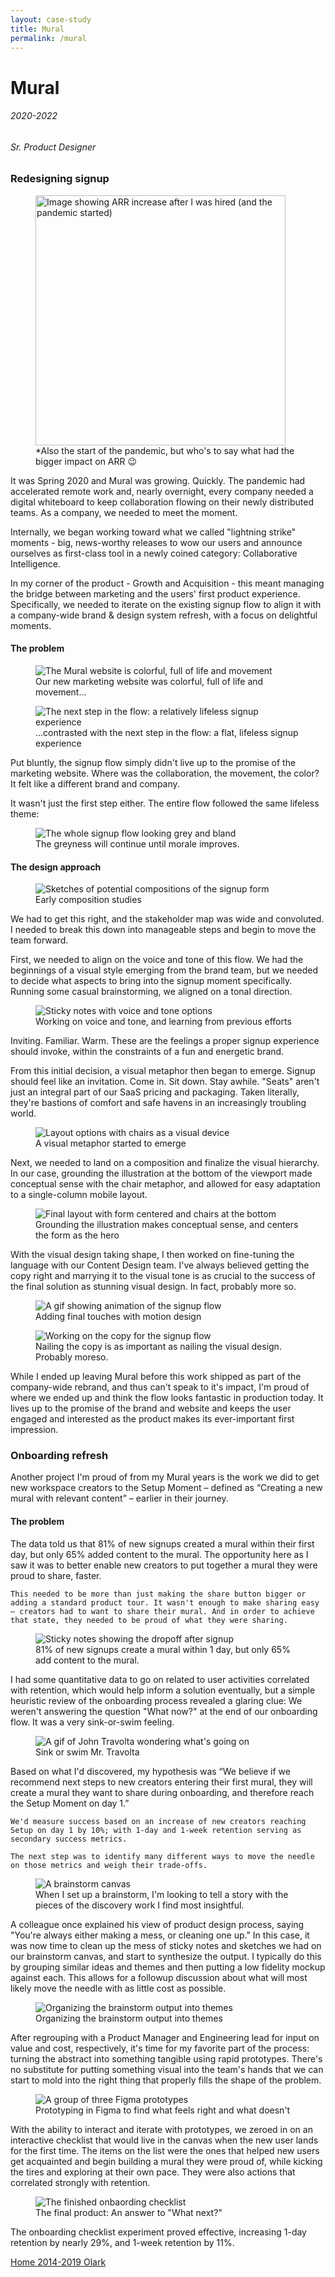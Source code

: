 ```yaml
---
layout: case-study
title: Mural
permalink: /mural
---
```


<div class="page-hero-wrapper">
  <div class="slideshow">
    <div class="slide__bg slide__bg--8"></div>
    <h1 class="word">Mural</h1>
  </div>
  <h6 class="page-subhead-timespan">
    2020-2022
  </h6>
  <h6 class="page-subhead-responsibilities">
    Sr. Product Designer
  </h6>
</div>


<div class="page-body-wrapper">
  <h3 class="page-body-subhead">
    Redesigning signup
  </h3>
  <figure class="figure-pullout">
    <img src="img/mural/taylor-arr.svg" width="400" class="mural-arr" alt="Image showing ARR increase after I was hired (and the pandemic started)" />
    <figcaption class="case-study-caption">*Also the start of the pandemic, but who's to say what had the bigger impact on ARR 😉
    </figcaption>
  </figure>
  <p class="page-body-copy">
    It was Spring 2020 and Mural was growing. Quickly. The pandemic had accelerated remote work and, nearly overnight, every company needed a digital whiteboard to keep collaboration flowing on their newly distributed teams. As a company, we needed to meet the moment.
  </p>
  <p class="page-body-copy">
    Internally, we began working toward what we called "lightning strike" moments - big, news-worthy releases to wow our users and announce ourselves as first-class tool in a newly coined category: Collaborative Intelligence. 
  </p>
  <p class="page-body-copy">
    In my corner of the product - Growth and Acquisition - this meant managing the bridge between marketing and the users' first product experience. Specifically, we needed to iterate on the existing signup flow to align it with a company-wide brand & design system refresh, with a focus on delightful moments.
  </p>
  <h4 class="page-body-interior-subhead">
    The problem
  </h4>
  <figure class="figure-inline">
    <img src="img/mural/mural-site.gif" class="mural-site" alt="The Mural website is colorful, full of life and movement" />
    <figcaption class="case-study-caption">Our new marketing website was colorful, full of life and movement...</figcaption>
  </figure>
  <figure class="figure-inline">
    <img src="img/mural/mural-signup-before.png" class="mural-signup-before" alt="The next step in the flow: a relatively lifeless signup experience" />
    <figcaption class="case-study-caption">...contrasted with the next step in the flow: a flat, lifeless signup experience</figcaption>
  </figure>
  <p class="page-body-copy">
    Put bluntly, the signup flow simply didn't live up to the promise of the marketing website. Where was the collaboration, the movement, the color? It felt like a different brand and company.
  </p>
  <p class="page-body-copy">
    It wasn't just the first step either. The entire flow followed the same lifeless theme:
  </p>
  <figure class="figure-inline">
    <img src="img/mural/mural-signup-flow-before.png" class="mural-signup-flow-before" alt="The whole signup flow looking grey and bland" />
    <figcaption class="case-study-caption">The greyness will continue until morale improves.</figcaption>
  </figure>
  <h4 class="page-body-interior-subhead">
    The design approach
  </h4>
  <figure class="figure-pullout">
    <img src="img/mural/compositions.png" class="mural-compositions" alt="Sketches of potential compositions of the signup form" />
    <figcaption class="case-study-caption">Early composition studies
    </figcaption>
  </figure>
  <p class="page-body-copy">
    We had to get this right, and the stakeholder map was wide and convoluted. I needed to break this down into manageable steps and begin to move the team forward.
  </p>
  <p class="page-body-copy">
    First, we needed to align on the voice and tone of this flow. We had the beginnings of a visual style emerging from the brand team, but we needed to decide what aspects to bring into the signup moment specifically. Running some casual brainstorming, we aligned on a tonal direction.
  </p>
  <figure class="figure-inline">
    <img src="img/mural/new-direction.png" class="mural-new-direction" alt="Sticky notes with voice and tone options" />
    <figcaption class="case-study-caption">Working on voice and tone, and learning from previous efforts</figcaption>
  </figure>
  <p class="page-body-copy">
    Inviting. Familiar. Warm. These are the feelings a proper signup experience should invoke, within the constraints of a fun and energetic brand.
  </p>
  <p class="page-body-copy">
    From this initial decision, a visual metaphor then began to emerge. Signup should feel like an invitation. Come in. Sit down. Stay awhile. "Seats" aren't just an integral part of our SaaS pricing and packaging. Taken literally, they're bastions of comfort and safe havens in an increasingly troubling world.
  </p>
  <figure class="figure-inline">
    <img src="img/mural/chairs.png" class="mural-chairs" alt="Layout options with chairs as a visual device" />
    <figcaption class="case-study-caption">A visual metaphor started to emerge</figcaption>
  </figure>
  <p class="page-body-copy">
    Next, we needed to land on a composition and finalize the visual hierarchy. In our case, grounding the illustration at the bottom of the viewport made conceptual sense with the chair metaphor, and allowed for easy adaptation to a single-column mobile layout.
  </p>
  <figure class="figure-inline">
    <img src="img/mural/chairs-hierarchy.png" class="mural-chairs-hierarchy" alt="Final layout with form centered and chairs at the bottom" />
    <figcaption class="case-study-caption">Grounding the illustration makes conceptual sense, and centers the form as the hero</figcaption>
  </figure>
  <p class="page-body-copy">
    With the visual design taking shape, I then worked on fine-tuning the language with our Content Design team. I've always believed getting the copy right and marrying it to the visual tone is as crucial to the success of the final solution as stunning visual design. In fact, probably more so.
  </p>
  <figure class="figure-pullout">
    <img src="img/mural/signup-animation.gif" class="mural-animation" alt="A gif showing animation of the signup flow" />
    <figcaption class="case-study-caption">Adding final touches with motion design
    </figcaption>
  </figure>
  <figure class="figure-inline">
    <img src="img/mural/chairs-copy.png" class="mural-chairs-copy" alt="Working on the copy for the signup flow" />
    <figcaption class="case-study-caption">Nailing the copy is as important as nailing the visual design. Probably moreso.</figcaption>
  </figure>
  <p class="page-body-copy">
    While I ended up leaving Mural before this work shipped as part of the company-wide rebrand, and thus can't speak to it's impact, I'm proud of where we ended up and think the flow looks fantastic in production today. It lives up to the promise of the brand and website and keeps the user engaged and interested as the product makes its ever-important first impression.
  </p>
  <h3 class="page-body-subhead">
    Onboarding refresh
  </h3>
  <p class="page-body-copy">
    Another project I'm proud of from my Mural years is the work we did to get new workspace creators to the Setup Moment – defined as “Creating a new mural with relevant content” – earlier in their journey.
  </p>
  <h4 class="page-body-interior-subhead">
    The problem
  </h4>
  <p class="page-body-copy">
    The data told us that 81% of new signups created a mural within their first day, but only 65% added content to the mural. The opportunity here as I saw it was to better enable new creators to put together a mural they were proud to share, faster.

    This needed to be more than just making the share button bigger or adding a standard product tour. It wasn't enough to make sharing easy – creators had to want to share their mural. And in order to achieve that state, they needed to be proud of what they were sharing.
  <figure class="figure-inline">
    <img src="img/mural/onboarding-problem.png" class="mural-onboarding-problem" alt="Sticky notes showing the dropoff after signup" />
    <figcaption class="case-study-caption">81% of new signups create a mural within 1 day, but only 65% add content to the mural.</figcaption>
  </figure>
  <p class="page-body-copy">
    I had some quantitative data to go on related to user activities correlated with retention, which would help inform a solution eventually, but a simple heuristic review of the onboarding process revealed a glaring clue: We weren't answering the question "What now?" at the end of our onboarding flow. It was a very sink-or-swim feeling.
  </p>
  <figure class="figure-inline">
    <img src="img/mural/travolta.gif" class="mural-onboarding-travolta" alt="A gif of John Travolta wondering what's going on" />
    <figcaption class="case-study-caption">Sink or swim Mr. Travolta</figcaption>
  </figure>
  <p class="page-body-copy">
    Based on what I'd discovered, my hypothesis was “We believe if we recommend next steps to new creators entering their first mural, they will create a mural they want to share during onboarding, and therefore reach the Setup Moment on day 1.”

    We'd measure success based on an increase of new creators reaching Setup on day 1 by 10%; with 1-day and 1-week retention serving as secondary success metrics.

    The next step was to identify many different ways to move the needle on those metrics and weigh their trade-offs.
  </p>
  <figure class="figure-inline">
    <img src="img/mural/onboarding-brainstorm.png" class="mural-onboarding-brainstorm" alt="A brainstorm canvas" />
    <figcaption class="case-study-caption">When I set up a brainstorm, I'm looking to tell a story with the pieces of the discovery work I find most insightful.</figcaption>
  </figure>
  <p class="page-body-copy">
    A colleague once explained his view of product design process, saying "You're always either making a mess, or cleaning one up." In this case, it was now time to clean up the mess of sticky notes and sketches we had on our brainstorm canvas, and start to synthesize the output. I typically do this by grouping similar ideas and themes and then putting a low fidelity mockup against each. This allows for a followup discussion about what will most likely move the needle with as little cost as possible.
  </p>
  <figure class="figure-inline">
    <img src="img/mural/brainstorm-synthesis.png" class="mural-brainstorm-synthesis" alt="Organizing the brainstorm output into themes" />
    <figcaption class="case-study-caption">Organizing the brainstorm output into themes</figcaption>
  </figure>
  <p class="page-body-copy">
    After regrouping with a Product Manager and Engineering lead for input on value and cost, respectively, it's time for my favorite part of the process: turning the abstract into something tangible using rapid prototypes. There's no substitute for putting something visual into the team's hands that we can start to mold into the right thing that properly fills the shape of the problem.
  </p>
  <figure class="figure-inline">
    <img src="img/mural/prototyping.png" class="mural-prototyping" alt="A group of three Figma prototypes" />
    <figcaption class="case-study-caption">Prototyping in Figma to find what feels right and what doesn't</figcaption>
  </figure>
  <p class="page-body-copy">
    With the ability to interact and iterate with prototypes, we zeroed in on an interactive checklist that would live in the canvas when the new user lands for the first time. The items on the list were the ones that helped new users get acquainted and begin building a mural they were proud of, while kicking the tires and exploring at their own pace. They were also actions that correlated strongly with retention.
  </p>
  <figure class="figure-inline">
    <img src="img/mural/mural-onboarding-final.png" class="mural-final-onboarding" alt="The finished onbaording checklist" />
    <figcaption class="case-study-caption">The final product: An answer to "What next?"</figcaption>
  </figure>
  <p class="page-body-copy">
    The onboarding checklist experiment proved effective, increasing 1-day retention by nearly 29%, and 1-week retention by 11%.
  </p>
  <nav class="case-study-end-nav">
    <a href="/" class="case-study-previous-link">
      Home
    </a>
    <a href="/olark" class="case-study-next-link freelance-next-link">
      <span class="next-link-timespan">
        2014-2019
      </span>
      Olark
    </a>
  </nav>





<script>
  {
    const effects = [
      {
        options: {
          shapeColors: ['#A2D48B','#a375dc','#f14c4f','#90c9f9','#fbb041'],
          shapesOnTop: true
        },
        hide: {
          shapesAnimationOpts: {
            duration: 50,
            easing: 'easeOutExpo',
            translateX: t => t.dataset.tx,
            translateY: t => t.dataset.ty,
            scale: 0,
            rotate: 0,
            opacity: {
              value: 0,
              duration: 50,
              easing: 'linear'
            }
          }
        },
        show: {
          shapesAnimationOpts: {
            duration: () => anime.random(1000,3000),
            delay: (t,i) => i*20,
            easing: 'easeOutElastic',
            translateX: t => {
              const tx = anime.random(-250,250);
              t.dataset.tx = tx;
              return [0,tx];
            },
            translateY: t => {
              const ty = anime.random(-250,250);
              t.dataset.ty = ty;
              return [0,ty];
            },
            scale: t => {
              const s = randomBetween(0.1,0.6);
              t.dataset.s = s;
              return [s,s];
            },
            rotate: () => anime.random(-90,90),
            opacity: {
              value: .6,
              duration: 1000,
              easing: 'linear'
            }
          }
        }
      },
    ];

    class Slideshow {
      constructor(el) {
        this.DOM = {};
        this.DOM.el = el;
        this.DOM.slides = Array.from(this.DOM.el.querySelectorAll('.slide'));
        this.DOM.bgs = Array.from(this.DOM.el.querySelectorAll('.slide__bg'));
        this.DOM.words = Array.from(this.DOM.el.querySelectorAll('.word'));
        this.slidesTotal = this.DOM.slides.length;
        this.current = 0;
        this.words = [];
        this.DOM.words.forEach((word, pos) => {
          this.words.push(new Word(word, effects[pos].options));
        });

        this.isAnimating = true;
        this.words[this.current].show(effects[this.current].show).then(() => this.isAnimating = false);
      }
      show(direction) {
        if ( this.isAnimating ) return;
        this.isAnimating = true;

        let newPos;
        let currentPos = this.current;
        if ( direction === 'next' ) {
          newPos = currentPos < this.slidesTotal - 1 ? currentPos+1 : 0;
        }
        else if ( direction === 'prev' ) {
          newPos = currentPos > 0 ? currentPos-1 : this.slidesTotal - 1;
        }

        this.DOM.slides[newPos].style.opacity = 1;
        this.DOM.bgs[newPos].style.transform = 'none';
        anime({
          targets: this.DOM.bgs[currentPos],
          duration: 600,
          easing: [0.2,1,0.3,1],
          translateY: ['0%', direction === 'next' ? '-100%' : '100%'],
          complete: () => {
            this.DOM.slides[currentPos].classList.remove('slide--current');
            this.DOM.slides[currentPos].style.opacity = 0;
            this.DOM.slides[newPos].classList.add('slide--current');
            this.words[newPos].show(effects[newPos].show).then(() => this.isAnimating = false);
          }
        });

        this.words[newPos].hide();
        this.words[this.current].hide(effects[currentPos].hide).then(() => {

          this.current = newPos;
        });
      }
      }

    const slideshow = new Slideshow(document.querySelector('.slideshow'));
    document.querySelector('.slidenav__item--prev').addEventListener('click', () => slideshow.show('prev') );
    document.querySelector('.slidenav__item--next').addEventListener('click', () => slideshow.show('next') );
    document.addEventListener('keydown', (ev) => {
      const keyCode = ev.keyCode || ev.which;
      if ( keyCode === 37 ) {
        slideshow.show('prev');
      }
      else if ( keyCode === 39 ) {
        slideshow.show('next');
      }
    });
  }
</script>
